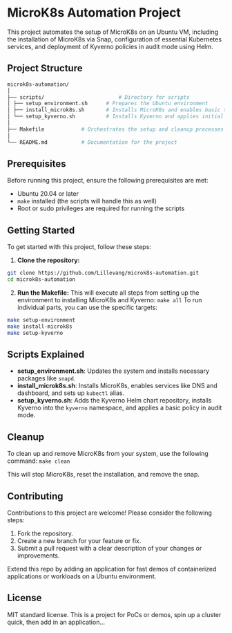 # MicroK8s Automation Project

This project automates the setup of MicroK8s on an Ubuntu VM, including the installation of MicroK8s via Snap, configuration of essential Kubernetes services, and deployment of Kyverno policies in audit mode using Helm.

## Project Structure

```bash
microk8s-automation/
│
├── scripts/                        # Directory for scripts
│ ├── setup_environment.sh 		# Prepares the Ubuntu environment
│ ├── install_microk8s.sh 		# Installs MicroK8s and enables basic services
│ └── setup_kyverno.sh 			# Installs Kyverno and applies initial policies
│
├── Makefile            # Orchestrates the setup and cleanup processes
│
└── README.md 			# Documentation for the project
```

## Prerequisites

Before running this project, ensure the following prerequisites are met:

- Ubuntu 20.04 or later
- `make` installed (the scripts will handle this as well)
- Root or sudo privileges are required for running the scripts

## Getting Started

To get started with this project, follow these steps:

1. **Clone the repository:**

```bash
git clone https://github.com/Lillevang/microk8s-automation.git
cd microk8s-automation
```

2. **Run the Makefile:**
This will execute all steps from setting up the environment to installing MicroK8s and Kyverno: `make all`
To run individual parts, you can use the specific targets:
```bash
make setup-environment
make install-microk8s
make setup-kyverno
```


## Scripts Explained

- **setup_environment.sh**: Updates the system and installs necessary packages like `snapd`.
- **install_microk8s.sh**: Installs MicroK8s, enables services like DNS and dashboard, and sets up `kubectl` alias.
- **setup_kyverno.sh**: Adds the Kyverno Helm chart repository, installs Kyverno into the `kyverno` namespace, and applies a basic policy in audit mode.

## Cleanup

To clean up and remove MicroK8s from your system, use the following command: `make clean`

This will stop MicroK8s, reset the installation, and remove the snap.

## Contributing

Contributions to this project are welcome! Please consider the following steps:

1. Fork the repository.
2. Create a new branch for your feature or fix.
3. Submit a pull request with a clear description of your changes or improvements.

Extend this repo by adding an application for fast demos of containerized applications or workloads on a Ubuntu environment.

## License

MIT standard license. This is a project for PoCs or demos, spin up a cluster quick, then add in an application...



